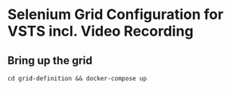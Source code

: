 # Selenium Grid Configuration for VSTS incl. Video Recording

## Bring up the grid
```
cd grid-definition && docker-compose up
```
